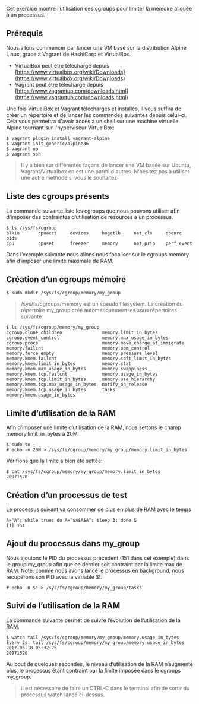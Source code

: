 Cet exercice montre l’utilisation des cgroups pour limiter la mémoire allouée à un processus.

## Prérequis

Nous allons commencer par lancer une VM basé sur la distribution Alpine Linux, grace à Vagrant de HashiCorp et VirtualBox.
  * VirtualBox peut être téléchargé depuis [https://www.virtualbox.org/wiki/Downloads](https://www.virtualbox.org/wiki/Downloads)
  * Vagrant peut être téléchargé depuis [https://www.vagrantup.com/downloads.html](https://www.vagrantup.com/downloads.html)

Une fois VirtualBox et Vagrant téléchargés et installés, il vous suffira de créer un répertoire et de lancer les commandes suivantes depuis celui-ci. Cela vous permettra d'avoir accès à un shell sur une machine virtuelle Alpine tournant sur l'hyperviseur VirtualBox:

```
$ vagrant plugin install vagrant-alpine
$ vagrant init generic/alpine36
$ vagrant up
$ vagrant ssh
```

> Il y a bien sur différentes façons de lancer une VM basée sur Ubuntu, Vagrant/Virtualbox en est une parmi d'autres. N'hésitez pas à utiliser une autre méthode si vous le souhaitez

## Liste des cgroups présents

La commande suivante liste les cgroups que nous pouvons utiliser afin d’imposer des contraintes d’utilisation de resources à un processus.

```
$ ls /sys/fs/cgroup
blkio       cpuacct     devices     hugetlb     net_cls     openrc      pids
cpu         cpuset      freezer     memory      net_prio    perf_event
```

Dans l’exemple suivante nous allons nous focaliser sur le cgroups memory afin d’imposer une limite maximale de RAM.

## Création d’un cgroups mémoire

```
$ sudo mkdir /sys/fs/cgroup/memory/my_group
```

> /sys/fs/cgroups/memory est un speudo filesystem. La création du répertoire my_group créé automatiquement les sous répertoires suivante

```
$ ls /sys/fs/cgroup/memory/my_group
cgroup.clone_children               memory.limit_in_bytes
cgroup.event_control                memory.max_usage_in_bytes
cgroup.procs                        memory.move_charge_at_immigrate
memory.failcnt                      memory.oom_control
memory.force_empty                  memory.pressure_level
memory.kmem.failcnt                 memory.soft_limit_in_bytes
memory.kmem.limit_in_bytes          memory.stat
memory.kmem.max_usage_in_bytes      memory.swappiness
memory.kmem.tcp.failcnt             memory.usage_in_bytes
memory.kmem.tcp.limit_in_bytes      memory.use_hierarchy
memory.kmem.tcp.max_usage_in_bytes  notify_on_release
memory.kmem.tcp.usage_in_bytes      tasks
memory.kmem.usage_in_bytes
```

## Limite d’utilisation de la RAM

Afin d’imposer une limite d’utilisation de la RAM, nous settons le champ memory.limit_in_bytes à 20M

```
$ sudo su -
# echo -n 20M > /sys/fs/cgroup/memory/my_group/memory.limit_in_bytes
```

Vérifions que la limite a bien été settée:

```
$ cat /sys/fs/cgroup/memory/my_group/memory.limit_in_bytes
20971520
```

## Création d’un processus de test

Le processus suivant va consommer de plus en plus de RAM avec le temps

```
A="A"; while true; do A="$A$A$A"; sleep 3; done &
[1] 151
```

## Ajout du processus dans my_group
 
Nous ajoutons le PID du processus précédent (151 dans cet exemple) dans le group my_group afin que ce dernier soit contraint par la limite max de RAM. Note: comme nous avons lancé le processus en background, nous récupérons son PID avec la variable $!.

```
# echo -n $! > /sys/fs/cgroup/memory/my_group/tasks
```

## Suivi de l’utilisation de la RAM

La commande suivante permet de suivre l’évolution de l’utilisation de la RAM.

```
$ watch tail /sys/fs/cgroup/memory/my_group/memory.usage_in_bytes
Every 2s: tail /sys/fs/cgroup/memory/my_group/memory.usage_in_bytes 2017-06-18 05:32:25
20971520
```

Au bout de quelques secondes, le niveau d’utilisation de la RAM n’augmente plus, le processus étant contraint par la limite imposée dans le cgroups my_group.

> il est nécessaire de faire un CTRL-C dans le terminal afin de sortir du processus watch lancé ci-dessus.
